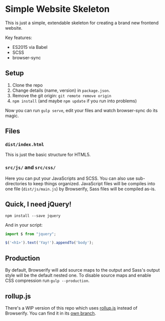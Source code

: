 Simple Website Skeleton
=======================

This is just a simple, extendable skeleton for creating a brand new frontend website.

Key features:
- ES2015 via Babel
- SCSS
- browser-sync


Setup
-----
1. Clone the repo
2. Change details (name, version) in `package.json`.
3. Remove the git origin: `git remote remove origin`
4. `npm install` (and maybe `npm update` if you run into problems)

Now you can run `gulp serve`, edit your files and watch browser-sync do its magic.


Files
-----
### `dist/index.html`
This is just the basic structure for HTML5.

### `src/js/` and `src/css/`
Here you can put your JavaScripts and SCSS. You can also use sub-directories to keep things organized. JavaScript files will be compiles into one file (`dist/js/main.js`) by Browserify, Sass files will be compiled as-is.


Quick, I need jQuery!
---------------------
```shell
npm install --save jquery
```

And in your script:

```javascript
import $ from "jquery";

$('<h1>').text('Yay!').appendTo('body');
```

Production
----------
By default, Browserify will add source maps to the output and Sass's output style will be the default nested one. To disable source maps and enable CSS compression run `gulp --production`.


rollup.js
---------
There's a WIP version of this repo which uses [rollup.js](http://rollupjs.org) instead of Browserify. You can find it in its [own branch](/Retzudo/website-skeleton/tree/rollupjs).
